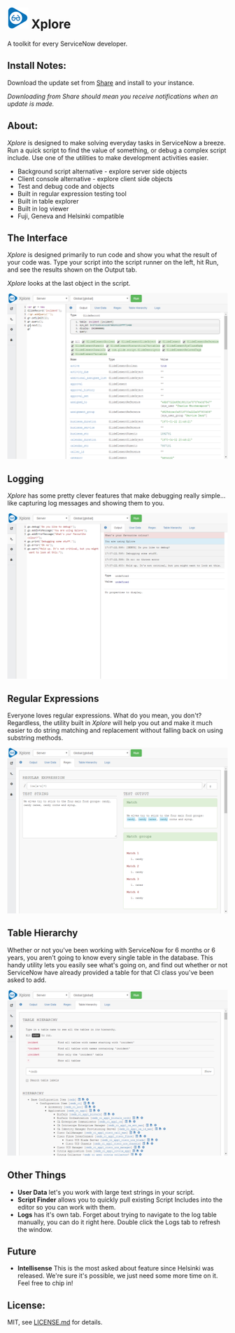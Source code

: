 # ![Xplore logo](readme-assets/xplore-icon-48.png) Xplore
A toolkit for every ServiceNow developer.

## Install Notes:
Download the update set from
 [Share](https://share.servicenow.com/app.do#/search-result?search_query=sndeveloper&startRow=NaN&sort_parameter=title)
 and install to your instance.

_Downloading from Share should mean you receive notifications when an update is made._

## About:
*Xplore* is designed to make solving everyday tasks in ServiceNow a breeze. Run
a quick script to find the value of something, or debug a complex script include.
Use one of the utilities to make development activities easier.

* Background script alternative - explore server side objects
* Client console alternative - explore client side objects
* Test and debug code and objects
* Built in regular expression testing tool
* Built in table explorer
* Built in log viewer
* Fuji, Geneva and Helsinki compatible

## The Interface

*Xplore* is designed primarily to run code and show you what the result of your code was.
Type your script into the script runner on the left, hit Run, and see the results
shown on the Output tab.

*Xplore* looks at the last object in the script.

![Intro](readme-assets/xplore-gliderecord.png)

## Logging

*Xplore* has some pretty clever features that make debugging really simple... like
capturing log messages and showing them to you.

![Intro](readme-assets/xplore-logging.png)

## Regular Expressions

Everyone loves regular expressions. What do you mean, you don't?
Regardless, the utility built in *Xplore* will help you out and make it much easier
to do string matching and replacement without falling back on using substring methods.

![Intro](readme-assets/xplore-regex.png)

## Table Hierarchy

Whether or not you've been working with ServiceNow for 6 months or 6 years, you
aren't going to know every single table in the database. This handy utility lets
you easily see what's going on, and find out whether or not ServiceNow have already
provided a table for that CI class you've been asked to add.

![Intro](readme-assets/xplore-table-hierarchy.png)

## Other Things
* **User Data** let's you work with large text strings in your script.
* **Script Finder** allows you to quickly pull existing Script Includes into the
editor so you can work with them.
* **Logs** has it's own tab. Forget about trying to navigate to the log table manually,
you can do it right here. Double click the Logs tab to refresh the window.

## Future
* **Intellisense** This is the most asked about feature since Helsinki was released.
We're sure it's possible, we just need some more time on it. Feel free to chip in!

## License:

MIT, see [LICENSE.md](https://github.com/sn-developer/xplore/blob/master/LICENSE.md) for details.
